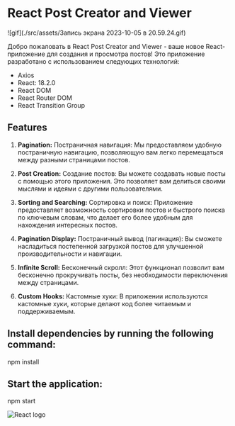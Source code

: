# React Post Creator and Viewer

![gif](./src/assets/Запись экрана 2023-10-05 в 20.59.24.gif)

Добро пожаловать в React Post Creator and Viewer - ваше новое React-приложение для создания и просмотра постов! Это приложение разработано с использованием следующих технологий:

- Axios
- React: 18.2.0
- React DOM
- React Router DOM
- React Transition Group

## Features

1. **Pagination:** Постраничная навигация: Мы предоставляем удобную постраничную навигацию, позволяющую вам легко перемещаться между разными страницами постов.

2. **Post Creation:** Создание постов: Вы можете создавать новые посты с помощью этого приложения. Это позволяет вам делиться своими мыслями и идеями с другими пользователями.

3. **Sorting and Searching:** Сортировка и поиск: Приложение предоставляет возможность сортировки постов и быстрого поиска по ключевым словам, что делает его более удобным для нахождения интересных постов.

4. **Pagination Display:** Постраничный вывод (пагинация): Вы сможете насладиться постепенной загрузкой постов для улучшенной производительности и навигации.

5. **Infinite Scroll:** Бесконечный скролл: Этот функционал позволит вам бесконечно прокручивать посты, без необходимости переключения между страницами.

6. **Custom Hooks:** Кастомные хуки: В приложении используются кастомные хуки, которые делают код более читаемым и поддерживаемым.


## Install dependencies by running the following command:

npm install


## Start the application:

npm start


![React logo](https://upload.wikimedia.org/wikipedia/commons/thumb/a/a7/React-icon.svg/800px-React-icon.svg.png)
